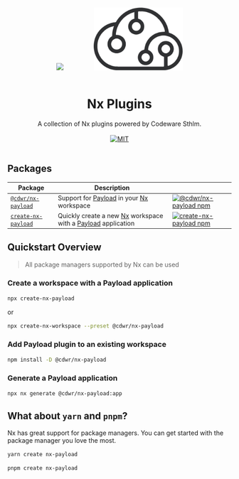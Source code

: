 <p align="center">
  <br/>
    <img src="https://raw.githubusercontent.com/nrwl/nx/master/images/nx-logo.png" height="140" />
  </picture>
  <span style="margin:2rem;"></span>
  <picture>
    <img width="200" src="./assets/cdwr-cloud.png" alt="codeware sthlm logo">
  </picture>
  <br/><br/>
</p>

<h1 align='center'>Nx Plugins</h1>

<div align='center'>
  A collection of Nx plugins powered by Codeware Sthlm.
  <br/><br/>
  <a href='https://opensource.org/licenses/MIT'>
    <img src='https://img.shields.io/badge/License-MIT-green.svg' alt='MIT'>
  </a>
  <br/><br/>
</div>

## Packages

| Package                                           | Description                                                                                              |                                                                                                                                                                               |
| ------------------------------------------------- | -------------------------------------------------------------------------------------------------------- | ----------------------------------------------------------------------------------------------------------------------------------------------------------------------------- |
| [`@cdwr/nx-payload`](packages/nx-payload)         | Support for [Payload](https://payloadcms.com) in your [Nx](https://nx.dev) workspace                     | <div><a href='https://www.npmjs.com/package/@cdwr/nx-payload'><img src='https://img.shields.io/npm/v/@cdwr/nx-payload?label=npm%20version' alt='@cdwr/nx-payload npm'></a>    |
| [`create-nx-payload`](packages/create-nx-payload) | Quickly create a new [Nx](https://nx.dev) workspace with a [Payload](https://payloadcms.com) application | <div><a href='https://www.npmjs.com/package/create-nx-payload'><img src='https://img.shields.io/npm/v/create-nx-payload?label=npm%20version' alt='create-nx-payload npm'></a> |

## Quickstart Overview

> All package managers supported by Nx can be used

### Create a workspace with a Payload application

```sh
npx create-nx-payload
```

or

```sh
npx create-nx-workspace --preset @cdwr/nx-payload
```

### Add Payload plugin to an existing workspace

```sh
npm install -D @cdwr/nx-payload
```

### Generate a Payload application

```sh
npx nx generate @cdwr/nx-payload:app
```

## What about `yarn` and `pnpm`?

Nx has great support for package managers. You can get started with the package manager you love the most.

```sh
yarn create nx-payload
```

```sh
pnpm create nx-payload
```
